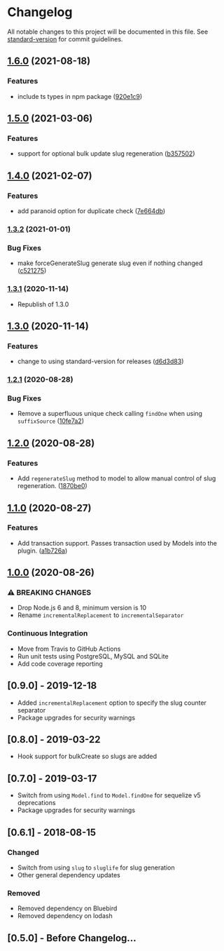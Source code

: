 # Changelog

All notable changes to this project will be documented in this file. See [standard-version](https://github.com/conventional-changelog/standard-version) for commit guidelines.

## [1.6.0](https://github.com/jarrodconnolly/sequelize-slugify/compare/v1.5.0...v1.6.0) (2021-08-18)


### Features

* include ts types in npm package ([920e1c9](https://github.com/jarrodconnolly/sequelize-slugify/commit/920e1c96ee18cc71be6f5e5e2bbc4593d78d6bbd))

## [1.5.0](https://github.com/jarrodconnolly/sequelize-slugify/compare/v1.4.0...v1.5.0) (2021-03-06)


### Features

* support for optional bulk update slug regeneration ([b357502](https://github.com/jarrodconnolly/sequelize-slugify/commit/b35750284b3b1ce2a1fa56a637dbad6315c73ea9))

## [1.4.0](https://github.com/jarrodconnolly/sequelize-slugify/compare/v1.3.2...v1.4.0) (2021-02-07)


### Features

* add paranoid option for duplicate check ([7e664db](https://github.com/jarrodconnolly/sequelize-slugify/commit/7e664db5ba8cf394a70ef16e3d1c2d1e34b99564))

### [1.3.2](https://github.com/jarrodconnolly/sequelize-slugify/compare/v1.3.1...v1.3.2) (2021-01-01)


### Bug Fixes

* make forceGenerateSlug generate slug even if nothing changed ([c521275](https://github.com/jarrodconnolly/sequelize-slugify/commit/c521275832ee4043be9e808458ca45ac0ac41618))

### [1.3.1](https://github.com/jarrodconnolly/sequelize-slugify/compare/v1.3.0...v1.3.1) (2020-11-14)

* Republish of 1.3.0

## [1.3.0](https://github.com/jarrodconnolly/sequelize-slugify/compare/v1.2.1...v1.3.0) (2020-11-14)


### Features

* change to using standard-version for releases ([d6d3d83](https://github.com/jarrodconnolly/sequelize-slugify/commit/d6d3d83eaddd92e18043374c8e3ddfe438a5e6ad))

### [1.2.1](https://github.com/jarrodconnolly/sequelize-slugify/compare/v1.2.0...v1.2.1) (2020-08-28)


### Bug Fixes

* Remove a superfluous unique check calling `findOne` when using `suffixSource` ([10fe7a2](https://github.com/jarrodconnolly/sequelize-slugify/commit/10fe7a24a6149b3510f85135b2023b3b4e62e6f1))

## [1.2.0](https://github.com/jarrodconnolly/sequelize-slugify/compare/v1.1.0...v1.2.0) (2020-08-28)


### Features

* Add `regenerateSlug` method to model to allow manual control of slug regeneration. ([1870be0](https://github.com/jarrodconnolly/sequelize-slugify/commit/1870be0dec7f401f8a079d30b76099f67fb6e8e9))

## [1.1.0](https://github.com/jarrodconnolly/sequelize-slugify/compare/v1.0.0...v1.1.0) (2020-08-27)


### Features

* Add transaction support. Passes transaction used by Models into the plugin. ([a1b726a](https://github.com/jarrodconnolly/sequelize-slugify/commit/a1b726a18c6053b398662b20e2f9f134186a39ce))

## [1.0.0](https://github.com/jarrodconnolly/sequelize-slugify/compare/v0.9.1...v1.0.0) (2020-08-26)


### ⚠ BREAKING CHANGES

* Drop Node.js 6 and 8, minimum version is 10
* Rename `incrementalReplacement` to `incrementalSeparator`

### Continuous Integration

* Move from Travis to GitHub Actions
* Run unit tests using PostgreSQL, MySQL and SQLite
* Add code coverage reporting

## [0.9.0] - 2019-12-18
- Added `incrementalReplacement` option to specify the slug counter separator
- Package upgrades for security warnings

## [0.8.0] - 2019-03-22
- Hook support for bulkCreate so slugs are added

## [0.7.0] - 2019-03-17
- Switch from using `Model.find` to `Model.findOne` for sequelize v5 deprecations
- Package upgrades for security warnings


## [0.6.1] - 2018-08-15

### Changed
- Switch from using `slug` to `sluglife` for slug generation
- Other general dependency updates

### Removed
- Removed dependency on Bluebird
- Removed dependency on lodash


## [0.5.0] - Before Changelog...
